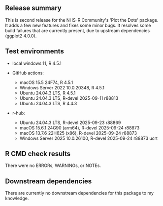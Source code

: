 ## Release summary
This is second release for the NHS-R Community's 'Plot the Dots' package.  It adds a few new features and fixes some minor bugs. It resolves some build failures that are currently present, due to upstream dependencies (ggplot2 4.0.0).

## Test environments
* local windows 11, R 4.5.1

* GitHub actions:
  * macOS 15.5 24F74, R 4.5.1 
  * Windows Server 2022 10.0.20348, R 4.5.1
  * Ubuntu 24.04.3 LTS, R 4.5.1
  * Ubuntu 24.04.3 LTS, R-devel 2025-09-11 r88813
  * Ubuntu 24.04.3 LTS, R 4.4.3

* r-hub:
  * Ubuntu 24.04.3 LTS, R-devel 2025-09-23 r88869
  * macOS 15.6.1 24G90 (arm64), R-devel 2025-09-24 r88873
  * macOS 13.7.6 22H625 (x86), R-devel 2025-09-24 r88873
  * Windows Server 2025 10.0.26100, R-devel 2025-09-24 r88873 ucrt

## R CMD check results
There were no ERRORs, WARNINGs, or NOTEs.

## Downstream dependencies
There are currently no downstream dependencies for this package to my knowledge.
